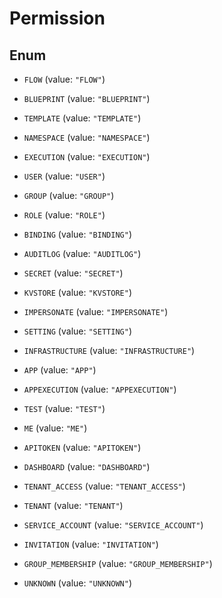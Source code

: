 

# Permission

## Enum


* `FLOW` (value: `"FLOW"`)

* `BLUEPRINT` (value: `"BLUEPRINT"`)

* `TEMPLATE` (value: `"TEMPLATE"`)

* `NAMESPACE` (value: `"NAMESPACE"`)

* `EXECUTION` (value: `"EXECUTION"`)

* `USER` (value: `"USER"`)

* `GROUP` (value: `"GROUP"`)

* `ROLE` (value: `"ROLE"`)

* `BINDING` (value: `"BINDING"`)

* `AUDITLOG` (value: `"AUDITLOG"`)

* `SECRET` (value: `"SECRET"`)

* `KVSTORE` (value: `"KVSTORE"`)

* `IMPERSONATE` (value: `"IMPERSONATE"`)

* `SETTING` (value: `"SETTING"`)

* `INFRASTRUCTURE` (value: `"INFRASTRUCTURE"`)

* `APP` (value: `"APP"`)

* `APPEXECUTION` (value: `"APPEXECUTION"`)

* `TEST` (value: `"TEST"`)

* `ME` (value: `"ME"`)

* `APITOKEN` (value: `"APITOKEN"`)

* `DASHBOARD` (value: `"DASHBOARD"`)

* `TENANT_ACCESS` (value: `"TENANT_ACCESS"`)

* `TENANT` (value: `"TENANT"`)

* `SERVICE_ACCOUNT` (value: `"SERVICE_ACCOUNT"`)

* `INVITATION` (value: `"INVITATION"`)

* `GROUP_MEMBERSHIP` (value: `"GROUP_MEMBERSHIP"`)

* `UNKNOWN` (value: `"UNKNOWN"`)



